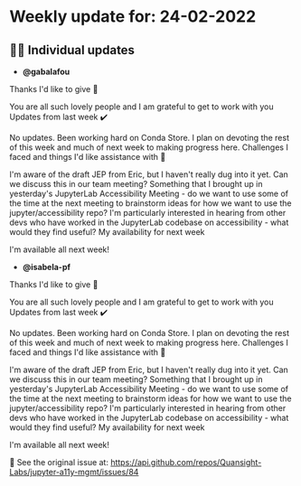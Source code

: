 # Weekly update for: 24-02-2022

## :singer: Individual updates

- **@gabalafou**

Thanks I'd like to give 🙌

You are all such lovely people and I am grateful to get to work with you
Updates from last week ✔️

No updates. Been working hard on Conda Store. I plan on devoting the rest of this week and much of next week to making progress here.
Challenges I faced and things I'd like assistance with 🙏

I'm aware of the draft JEP from Eric, but I haven't really dug into it yet. Can we discuss this in our team meeting?
Something that I brought up in yesterday's JupyterLab Accessibility Meeting - do we want to use some of the time at the next meeting to brainstorm ideas for how we want to use the jupyter/accessibility repo? I'm particularly interested in hearing from other devs who have worked in the JupyterLab codebase on accessibility - what would they find useful?
My availability for next week

I'm available all next week!

- **@isabela-pf**

Thanks I'd like to give 🙌

You are all such lovely people and I am grateful to get to work with you
Updates from last week ✔️

No updates. Been working hard on Conda Store. I plan on devoting the rest of this week and much of next week to making progress here.
Challenges I faced and things I'd like assistance with 🙏

I'm aware of the draft JEP from Eric, but I haven't really dug into it yet. Can we discuss this in our team meeting?
Something that I brought up in yesterday's JupyterLab Accessibility Meeting - do we want to use some of the time at the next meeting to brainstorm ideas for how we want to use the jupyter/accessibility repo? I'm particularly interested in hearing from other devs who have worked in the JupyterLab codebase on accessibility - what would they find useful?
My availability for next week

I'm available all next week!

:link: See the original issue at: <https://api.github.com/repos/Quansight-Labs/jupyter-a11y-mgmt/issues/84>
